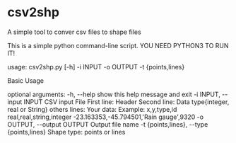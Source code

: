 # csv2shp
A simple tool to conver csv files to shape files

This is a simple python command-line script.
YOU NEED PYTHON3 TO RUN IT!

usage: csv2shp.py [-h] -i INPUT -o OUTPUT -t {points,lines}

Basic Usage

optional arguments:
  -h, --help            show this help message and exit
  -i INPUT, --input INPUT
                        CSV input File
                        First line: Header
                        Second line: Data type{integer, real or String}
                        others lines: Your data: 
                        Example:
                        	x,y,type,id
                        	real,real,string,integer
                        	-23.163353,-45.794501,'Rain gauge',9320 
  -o OUTPUT, --output OUTPUT
                        Output file name
  -t {points,lines}, --type {points,lines}
                        Shape type: points or lines

